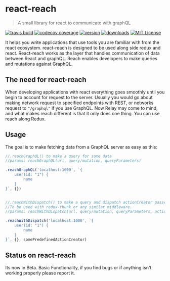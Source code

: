 # react-reach
> A small library for react to communicate with graphQL

[![travis build](https://img.shields.io/travis/kennetpostigo/react-reach.svg?style=flat-square)](https://travis-ci.org/kennetpostigo/react-reach)
[![codecov coverage](https://img.shields.io/codecov/c/github/kennetpostigo/react-reach.svg?style=flat-square)](https://codecov.io/github/kennetpostigo/react-reach)
[![version](https://img.shields.io/npm/v/react-reach.svg?style=flat-square)](http://npm.im/react-reach)
[![downloads](https://img.shields.io/npm/dm/react-reach.svg?style=flat-square)](http://npm-stat.com/charts.html?package=react-reach&from=2015-08-01)
[![MIT License](https://img.shields.io/npm/l/react-reach.svg?style=flat-square)](http://opensource.org/licenses/MIT)

It helps you write applications that use tools you are familiar with from the
react ecosystem. react-reach is designed to be used along side redux and react.
React-reach works as the layer that handles communication of data between React
and graphQL. Reach enables developers to make queries and mutations against GraphQL.

## The need for react-reach
When developing applications with react everything goes smoothly until you begin
to account for request to the server. Usually you would go about making network
request to specified endpoints with REST, or networks request to `"/graphql"`
if you use GraphQL. Now Relay may come to mind, and what makes reach different
is that it only does one thing. You can use reach along Redux.
## Usage
The goal is to make fetching data from a GraphQL server as easy as this:
```js
//.reachGraphQL() to make a query for some data
//params: reachGraphQL(url, query/mutation, queryParameters)

.reachGraphQL('localhost:1000', `{
    user(id: "1") {
        name
    }
}`, {})


//.reachWithDispatch() to make a query and dispatch actionCreator passed in
//To be used with redux-thunk or any similar middleware.
//params: reachWithDispatch(url, query/mutation, queryParameters, actionCreator)

.reachWithDispatch('localhost:1000', `{
    user(id: "1") {
        name
    }
}`, {}, somePredefinedActionCreator)


```

## Status on react-reach
Its now in Beta. Basic Functionality, if you find bugs or if anything isn't working
properly please report it.
